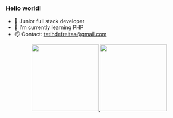 ### Hello world!

- 🔭 Junior full stack developer
- 🌱 I’m currently learning PHP
- 📫 Contact: tatihdefreitas@gmail.com

<div align="center">
  <a href="https://github.com/TatiFreitas">
  <img height="180em" src="https://github-readme-stats.vercel.app/api?username=TatiFreitas&show_icons=true&theme=dracula&include_all_commits=true&count_private=true"/>
  <img height="180em" src="https://github-readme-stats.vercel.app/api/top-langs/?username=TatiFreitas&layout=compact&langs_count=16&theme=dracula"/>
</div>
